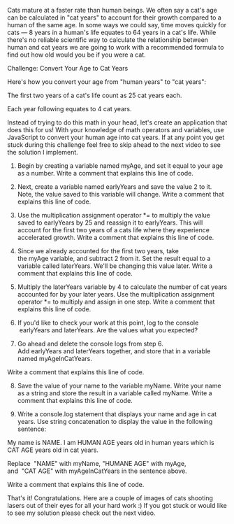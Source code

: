 Cats mature at a faster rate than human beings. We often say a cat's age can be calculated in "cat years" to account for their growth compared to a human of the same age. In some ways we could say, time moves quickly for cats — 8 years in a human's life equates to 64 years in a cat's life. While there's no reliable scientific way to calculate the relationship between human and cat years we are going to work with a recommended formula to find out how old would you be if you were a cat.

Challenge: Convert Your Age to Cat Years

Here's how you convert your age from "human years" to "cat years":

The first two years of a cat's life count as 25 cat years each.

Each year following equates to 4 cat years.

Instead of trying to do this math in your head, let's create an application that does this for us! With your knowledge of math operators and variables, use JavaScript to convert your human age into cat years. If at any point you get stuck during this challenge feel free to skip ahead to the next video to see the solution I implement.

1. Begin by creating a variable named myAge, and set it equal to your age as a number. Write a comment that explains this line of code.

2. Next, create a variable named earlyYears and save the value 2 to it. Note, the value saved to this variable will change. Write a comment that explains this line of code.

3. Use the multiplication assignment operator *= to multiply the value saved to earlyYears by 25 and reassign it to earlyYears. This will account for the first two years of a cats life where they experience accelerated growth. Write a comment that explains this line of code.

4. Since we already accounted for the first two years, take the myAge variable, and subtract 2 from it. Set the result equal to a variable called laterYears. We'll be changing this value later. Write a comment that explains this line of code.

5. Multiply the laterYears variable by 4 to calculate the number of cat years accounted for by your later years. Use the multiplication assignment operator *= to multiply and assign in one step. Write a comment that explains this line of code.

6. If you'd like to check your work at this point, log to the console  earlyYears and laterYears. Are the values what you expected?

7. Go ahead and delete the console logs from step 6. Add earlyYears and laterYears together, and store that in a variable named myAgeInCatYears.

Write a comment that explains this line of code.

8. Save the value of your name to the variable myName. Write your name as a string and store the result in a variable called myName. Write a comment that explains this line of code.

9. Write a console.log statement that displays your name and age in cat years. Use string concatenation to display the value in the following sentence:

My name is NAME. I am HUMAN AGE years old in human years which is CAT AGE years old in cat years.

Replace  "NAME" with myName, "HUMANE AGE" with myAge, and  "CAT AGE" with myAgeInCatYears in the sentence above.

Write a comment that explains this line of code.

That's it! Congratulations. Here are a couple of images of cats shooting lasers out of their eyes for all your hard work :) If you got stuck or would like to see my solution please check out the next video.

